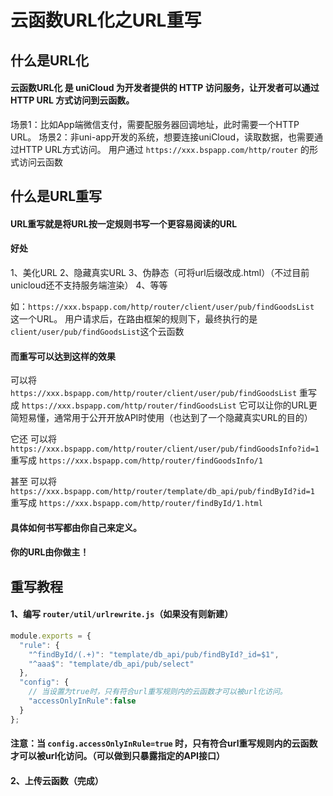 # 云函数URL化之URL重写
## 什么是URL化

#### 云函数URL化 是 uniCloud 为开发者提供的 HTTP 访问服务，让开发者可以通过 HTTP URL 方式访问到云函数。
场景1：比如App端微信支付，需要配服务器回调地址，此时需要一个HTTP URL。
场景2：非uni-app开发的系统，想要连接uniCloud，读取数据，也需要通过HTTP URL方式访问。
用户通过 `https://xxx.bspapp.com/http/router` 的形式访问云函数

## 什么是URL重写
#### URL重写就是将URL按一定规则书写一个更容易阅读的URL
#### 好处
1、美化URL
2、隐藏真实URL
3、伪静态（可将url后缀改成.html）（不过目前unicloud还不支持服务端渲染）
4、等等

如：`https://xxx.bspapp.com/http/router/client/user/pub/findGoodsList` 这一个URL。
用户请求后，在路由框架的规则下，最终执行的是`client/user/pub/findGoodsList`这个云函数

#### 而重写可以达到这样的效果
可以将  `https://xxx.bspapp.com/http/router/client/user/pub/findGoodsList` 
重写成  `https://xxx.bspapp.com/http/router/findGoodsList`
它可以让你的URL更简短易懂，通常用于公开开放API时使用（也达到了一个隐藏真实URL的目的）

它还
可以将  `https://xxx.bspapp.com/http/router/client/user/pub/findGoodsInfo?id=1`
重写成  `https://xxx.bspapp.com/http/router/findGoodsInfo/1`

甚至
可以将 `https://xxx.bspapp.com/http/router/template/db_api/pub/findById?id=1`
重写成 `https://xxx.bspapp.com/http/router/findById/1.html`

#### 具体如何书写都由你自己来定义。
#### 你的URL由你做主！

## 重写教程
#### 1、编写 `router/util/urlrewrite.js`（如果没有则新建）
```js
module.exports = {
  "rule": {
    "^findById/(.+)": "template/db_api/pub/findById?_id=$1",
    "^aaa$": "template/db_api/pub/select"
  },
  "config": {
    // 当设置为true时，只有符合url重写规则内的云函数才可以被url化访问。
    "accessOnlyInRule":false
  }
};
```
#### 注意：当 `config.accessOnlyInRule=true` 时，只有符合url重写规则内的云函数才可以被url化访问。（可以做到只暴露指定的API接口）

#### 2、上传云函数（完成）


 
